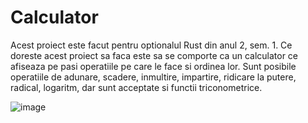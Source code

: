 # Calculator

Acest proiect este facut pentru optionalul Rust din anul 2, sem. 1.
Ce doreste acest proiect sa faca este sa se comporte ca un calculator ce afiseaza pe pasi operatiile pe care le face si ordinea lor. Sunt posibile operatiile de adunare, scadere, inmultire, impartire, ridicare la putere, radical, logaritm, dar sunt acceptate si functii triconometrice.

![image](https://github.com/AnaMaria2604/Calculator/assets/126184575/6c03693c-370b-42b9-b433-a1b317d6e774)
